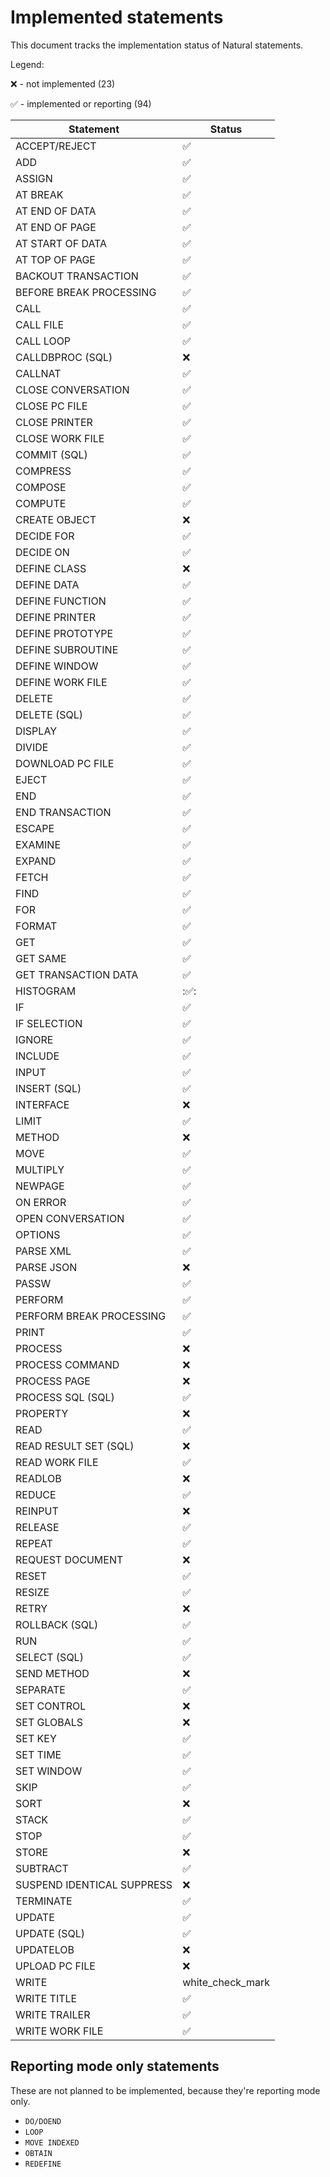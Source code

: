 # Implemented statements

This document tracks the implementation status of Natural statements.

Legend:


:x: - not implemented (23)

:white_check_mark: - implemented or reporting (94)

| Statement | Status               |
| --- |----------------------|
| ACCEPT/REJECT | :white_check_mark:   |
| ADD | :white_check_mark:   |
| ASSIGN | :white_check_mark:   |
| AT BREAK | :white_check_mark:   |
| AT END OF DATA | :white_check_mark:   |
| AT END OF PAGE | :white_check_mark:   |
| AT START OF DATA | :white_check_mark:   |
| AT TOP OF PAGE | :white_check_mark:   |
| BACKOUT TRANSACTION | :white_check_mark:   |
| BEFORE BREAK PROCESSING | :white_check_mark:   |
| CALL | :white_check_mark:   |
| CALL FILE | :white_check_mark:   |
| CALL LOOP | :white_check_mark:   |
| CALLDBPROC (SQL) | :x:                  |
| CALLNAT | :white_check_mark:   |
| CLOSE CONVERSATION | :white_check_mark:   |
| CLOSE PC FILE | :white_check_mark:   |
| CLOSE PRINTER | :white_check_mark:   |
| CLOSE WORK FILE | :white_check_mark:   |
| COMMIT (SQL) | :white_check_mark:   |
| COMPRESS | :white_check_mark:   |
| COMPOSE | :white_check_mark:   |
| COMPUTE | :white_check_mark:   |
| CREATE OBJECT | :x:                  |
| DECIDE FOR | :white_check_mark:   |
| DECIDE ON | :white_check_mark:   |
| DEFINE CLASS | :x:                  |
| DEFINE DATA | :white_check_mark:   |
| DEFINE FUNCTION | :white_check_mark:   |
| DEFINE PRINTER | :white_check_mark:   |
| DEFINE PROTOTYPE | :white_check_mark:   |
| DEFINE SUBROUTINE | :white_check_mark:   |
| DEFINE WINDOW | :white_check_mark:   |
| DEFINE WORK FILE | :white_check_mark:   |
| DELETE | :white_check_mark:   |
| DELETE (SQL) | :white_check_mark:   |
| DISPLAY | :white_check_mark:   |
| DIVIDE | :white_check_mark:   |
| DOWNLOAD PC FILE | :white_check_mark:   |
| EJECT | :white_check_mark:   |
| END | :white_check_mark:   |
| END TRANSACTION | :white_check_mark:   |
| ESCAPE | :white_check_mark:   |
| EXAMINE | :white_check_mark:   |
| EXPAND | :white_check_mark:   |
| FETCH | :white_check_mark:   |
| FIND | :white_check_mark:   |
| FOR | :white_check_mark:   |
| FORMAT | :white_check_mark:   |
| GET | :white_check_mark:   |
| GET SAME | :white_check_mark:   |
| GET TRANSACTION DATA | :white_check_mark:   |
| HISTOGRAM | ::white_check_mark:: |
| IF | :white_check_mark:   |
| IF SELECTION | :white_check_mark:   |
| IGNORE | :white_check_mark:   |
| INCLUDE | :white_check_mark:   |
| INPUT | :white_check_mark:   |
| INSERT (SQL) | :white_check_mark:   |
| INTERFACE | :x:                  |
| LIMIT | :white_check_mark:   |
| METHOD | :x:                  |
| MOVE | :white_check_mark:   |
| MULTIPLY | :white_check_mark:   |
| NEWPAGE | :white_check_mark:   |
| ON ERROR | :white_check_mark:   |
| OPEN CONVERSATION | :white_check_mark:   |
| OPTIONS | :white_check_mark:   |
| PARSE XML | :white_check_mark:       |
| PARSE JSON | :x:                  |
| PASSW | :white_check_mark:   |
| PERFORM | :white_check_mark:   |
| PERFORM BREAK PROCESSING | :white_check_mark:   |
| PRINT | :white_check_mark:   |
| PROCESS | :x:                  |
| PROCESS COMMAND | :x:                  |
| PROCESS PAGE | :x:                  |
| PROCESS SQL (SQL) | :white_check_mark:   |
| PROPERTY | :x:                  |
| READ | :white_check_mark:   |
| READ RESULT SET (SQL) | :x:                  |
| READ WORK FILE | :white_check_mark:   |
| READLOB | :x:                  |
| REDUCE | :white_check_mark:   |
| REINPUT | :x:                  |
| RELEASE | :white_check_mark:   |
| REPEAT | :white_check_mark:   |
| REQUEST DOCUMENT | :x:                  |
| RESET | :white_check_mark:   |
| RESIZE | :white_check_mark:   |
| RETRY | :x:                  |
| ROLLBACK (SQL) | :white_check_mark:   |
| RUN | :white_check_mark:   |
| SELECT (SQL) | :white_check_mark:   |
| SEND METHOD | :x:                  |
| SEPARATE | :white_check_mark:   |
| SET CONTROL | :x:                  |
| SET GLOBALS | :x:                  |
| SET KEY | :white_check_mark:   |
| SET TIME | :white_check_mark:   |
| SET WINDOW | :white_check_mark:   |
| SKIP | :white_check_mark:   |
| SORT | :x:                  |
| STACK | :white_check_mark:   |
| STOP | :white_check_mark:   |
| STORE | :x:                  |
| SUBTRACT | :white_check_mark:   |
| SUSPEND IDENTICAL SUPPRESS | :x:                  |
| TERMINATE | :white_check_mark:   |
| UPDATE | :white_check_mark:   |
| UPDATE (SQL) | :white_check_mark:   |
| UPDATELOB | :x:                  |
| UPLOAD PC FILE | :x:                  |
| WRITE | white_check_mark     |
| WRITE TITLE | :white_check_mark:   |
| WRITE TRAILER | :white_check_mark:   |
| WRITE WORK FILE | :white_check_mark:   |

## Reporting mode only statements

These are not planned to be implemented, because they're reporting mode only.

- `DO/DOEND`
- `LOOP`
- `MOVE INDEXED`
- `OBTAIN`
- `REDEFINE`
